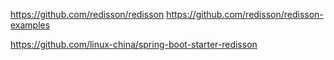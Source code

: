 https://github.com/redisson/redisson
https://github.com/redisson/redisson-examples

https://github.com/linux-china/spring-boot-starter-redisson